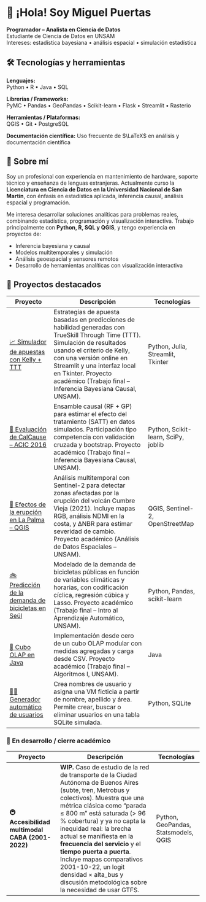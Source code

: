 # 👋 ¡Hola! Soy Miguel Puertas

**Programador – Analista en Ciencia de Datos**  
Estudiante de Ciencia de Datos en UNSAM  
Intereses: estadística bayesiana • análisis espacial • simulación estadística

## 🛠 Tecnologías y herramientas

**Lenguajes:**  
Python • R • Java • SQL  

**Librerías / Frameworks:**  
PyMC • Pandas • GeoPandas • Scikit-learn • Flask • Streamlit • Rasterio  

**Herramientas / Plataformas:**  
QGIS • Git • PostgreSQL

**Documentación científica:**
Uso frecuente de $\LaTeX$ en análisis y documentación científica

## 🧩 Sobre mí

Soy un profesional con experiencia en mantenimiento de hardware, soporte técnico y enseñanza de lenguas extranjeras. Actualmente curso la **Licenciatura en Ciencia de Datos en la Universidad Nacional de San Martín**, con énfasis en estadística aplicada, inferencia causal, análisis espacial y programación.

Me interesa desarrollar soluciones analíticas para problemas reales, combinando estadística, programación y visualización interactiva. Trabajo principalmente con **Python, R, SQL y QGIS**, y tengo experiencia en proyectos de:

- Inferencia bayesiana y causal
- Modelos multitemporales y simulación
- Análisis geoespacial y sensores remotos
- Desarrollo de herramientas analíticas con visualización interactiva

## 🚀 Proyectos destacados

| Proyecto | Descripción | Tecnologías |
|---|---|---|
| [📈 Simulador de apuestas con Kelly + TTT](https://github.com/mirpuertas/simulador-apuestas-kelly-trueskill) | Estrategias de apuesta basadas en predicciones de habilidad generadas con TrueSkill Through Time (TTT). Simulación de resultados usando el criterio de Kelly, con una versión online en Streamlit y una interfaz local en Tkinter. Proyecto académico (Trabajo final – Inferencia Bayesiana Causal, UNSAM). | Python, Julia, Streamlit, Tkinter |
| [🧪 Evaluación de CalCause – ACIC 2016](https://github.com/mirpuertas/calcause-acic2016) | Ensamble causal (RF + GP) para estimar el efecto del tratamiento (SATT) en datos simulados. Participación tipo competencia con validación cruzada y bootstrap. Proyecto académico (Trabajo final – Inferencia Bayesiana Causal, UNSAM). | Python, Scikit-learn, SciPy, joblib |
| [🌋 Efectos de la erupción en La Palma – QGIS](https://github.com/mirpuertas/La-Palma-erupcion) | Análisis multitemporal con Sentinel-2 para detectar zonas afectadas por la erupción del volcán Cumbre Vieja (2021). Incluye mapas RGB, análisis NDMI en la costa, y ΔNBR para estimar severidad de cambio. Proyecto académico (Análisis de Datos Espaciales – UNSAM). | QGIS, Sentinel-2, OpenStreetMap |
| [🚲 Predicción de la demanda de bicicletas en Seúl](https://github.com/mirpuertas/seoul-bike-demand) | Modelado de la demanda de bicicletas públicas en función de variables climáticas y horarias, con codificación cíclica, regresión cúbica y Lasso. Proyecto académico (Trabajo final – Intro al Aprendizaje Automático, UNSAM). | Python, Pandas, scikit-learn |
| [🧊 Cubo OLAP en Java](https://github.com/mirpuertas/cubo-olap) | Implementación desde cero de un cubo OLAP modular con medidas agregadas y carga desde CSV. Proyecto académico (Trabajo final – Algoritmos I, UNSAM). | Java |
| [🧑‍💻 Generador automático de usuarios](https://github.com/mirpuertas/user_generator) | Crea nombres de usuario y asigna una VM ficticia a partir de nombre, apellido y área. Permite crear, buscar o eliminar usuarios en una tabla SQLite simulada. | Python, SQLite |

### 🔄 En desarrollo / cierre académico

| Proyecto | Descripción | Tecnologías |
|---|---|---|
| 🚇 **Accesibilidad multimodal CABA (2001-2022)** | **WIP.** Caso de estudio de la red de transporte de la Ciudad Autónoma de Buenos Aires (subte, tren, Metrobus y colectivos). Muestra que una métrica clásica como “parada ≤ 800 m” está saturada (> 96 % cobertura) y ya no capta la inequidad real: la brecha actual se manifiesta en la **frecuencia del servicio** y el **tiempo puerta a puerta**. Incluye mapas comparativos 2001-10-22, un logit densidad × alta_bus y discusión metodológica sobre la necesidad de usar GTFS. | Python, GeoPandas, Statsmodels, QGIS |
